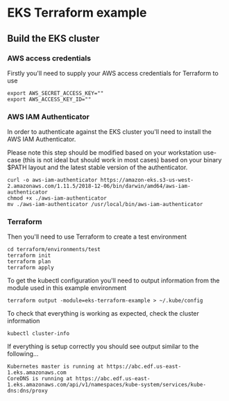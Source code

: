 # EKS Terraform example

## Build the EKS cluster

### AWS access credentials

Firstly you'll need to supply your AWS access credentials for Terraform to use

    export AWS_SECRET_ACCESS_KEY=""
    export AWS_ACCESS_KEY_ID=""

### AWS IAM Authenticator

In order to authenticate against the EKS cluster you'll need to install the AWS IAM Authenticator.

Please note this step should be modified based on your workstation use-case (this is not ideal but should work in most cases) based on your binary $PATH layout and the latest stable version of the authenticator.

    curl -o aws-iam-authenticator https://amazon-eks.s3-us-west-2.amazonaws.com/1.11.5/2018-12-06/bin/darwin/amd64/aws-iam-authenticator
    chmod +x ./aws-iam-authenticator
    mv ./aws-iam-authenticator /usr/local/bin/aws-iam-authenticator

### Terraform

Then you'll need to use Terraform to create a test environment

    cd terraform/environments/test
    terraform init
    terraform plan
    terraform apply

To get the kubectl configuration you'll need to output information from the module used in this example environment

    terraform output -module=eks-terraform-example > ~/.kube/config

To check that everything is working as expected, check the cluster information

    kubectl cluster-info

If everything is setup correctly you should see output similar to the following...

    Kubernetes master is running at https://abc.edf.us-east-1.eks.amazonaws.com
    CoreDNS is running at https://abc.edf.us-east-1.eks.amazonaws.com/api/v1/namespaces/kube-system/services/kube-dns:dns/proxy


